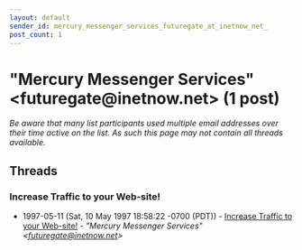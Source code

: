 ```yaml
---
layout: default
sender_id: mercury_messenger_services_futuregate_at_inetnow_net_
post_count: 1
---
```


# "Mercury Messenger Services" <futuregate<span>@</span>inetnow.net> (1 post)

_Be aware that many list participants used multiple email addresses over their time active on the list. As such this page may not contain all threads available._

## Threads

### Increase Traffic to your Web-site!
+ 1997-05-11 (Sat, 10 May 1997 18:58:22 -0700 (PDT)) - [Increase Traffic to your Web-site!](/archive/1997/05/eb51a0fa4dbf348f05754a98a91c90f4a047539ccce0a62f63e08adc3a2e4243) - _"Mercury Messenger Services" \<futuregate@inetnow.net\>_

